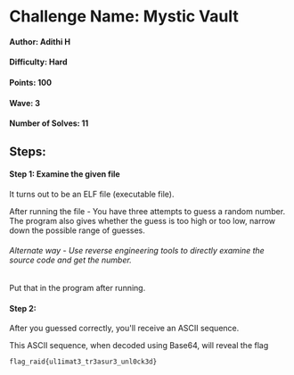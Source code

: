# Challenge Name: Mystic Vault

#### Author: Adithi H

#### Difficulty: Hard

#### Points: 100

#### Wave: 3

#### Number of Solves: 11

## Steps:
#### Step 1: Examine the given file
It turns out to be an ELF file (executable file).

After running the file - 
You have three attempts to guess a random number.
The program also gives whether the guess is too high or too low, narrow down the possible range of guesses. 

###### Alternate way - Use reverse engineering tools to directly examine the source code and get the number.
Put that in the program after running.  


#### Step 2: 
After you guessed correctly, you'll receive an ASCII sequence.

This ASCII sequence, when decoded using Base64, will reveal the flag

```
flag_raid{ul1imat3_tr3asur3_unl0ck3d}
```
